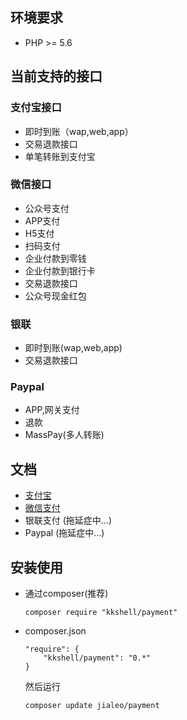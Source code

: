 ## 环境要求

* PHP >= 5.6

## 当前支持的接口

### 支付宝接口

* 即时到账（wap,web,app）
* 交易退款接口
* 单笔转账到支付宝

### 微信接口

* 公众号支付
* APP支付
* H5支付
* 扫码支付
* 企业付款到零钱
* 企业付款到银行卡
* 交易退款接口
* 公众号现金红包

### 银联

* 即时到账(wap,web,app)
* 交易退款接口

### Paypal

* APP,网关支付
* 退款
* MassPay(多人转账)


## 文档

*  [支付宝](doc/Alipay.md)
*  [微信支付](doc/Wechatpay.md)
*  银联支付  (拖延症中...)
*  Paypal	  (拖延症中...)

## 安装使用

* 通过composer(推荐)

	```
	composer require "kkshell/payment"
	```
    
* composer.json

	```
	"require": {
        "kkshell/payment": "0.*"
    }
	```
    
	然后运行

	```
	composer update jialeo/payment
	```

